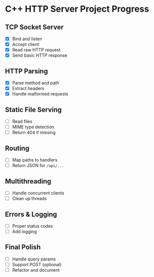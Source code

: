 # C++ HTTP Server Project Progress

## TCP Socket Server
- [X] Bind and listen
- [X] Accept client
- [X] Read raw HTTP request
- [X] Send basic HTTP response

## HTTP Parsing
- [X] Parse method and path
- [X] Extract headers
- [X] Handle malformed requests

## Static File Serving
- [ ] Read files
- [ ] MIME type detection
- [ ] Return 404 if missing

## Routing
- [ ] Map paths to handlers
- [ ] Return JSON for `/api/...`

## Multithreading
- [ ] Handle concurrent clients
- [ ] Clean up threads

## Errors & Logging
- [ ] Proper status codes
- [ ] Add logging

## Final Polish
- [ ] Handle query params
- [ ] Support POST (optional)
- [ ] Refactor and document
